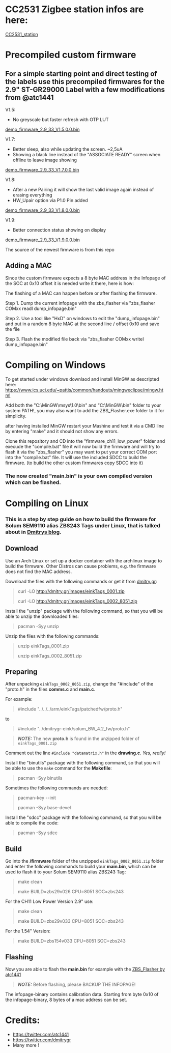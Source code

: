 

# CC2531 Zigbee station infos are here:
[CC2531_station](../CC2531_station/)


# Precompiled custom firmware
## For a simple starting point and direct testing of the labels use this precompiled firmwares for the 2.9" ST-GR29000 Label with a few modifications from @atc1441

V1.5:
- No greyscale but faster refresh with OTP LUT

[demo_firmware_2.9_33_V1.5.0.0.bin](demo_firmware_2.9_33_V1.5.0.0.bin)

V1.7:
- Better sleep, also while updating the screen. ~2,5uA
- Showing a black line instead of the "ASSOCIATE READY" screen when offline to leave image showing

[demo_firmware_2.9_33_V1.7.0.0.bin](demo_firmware_2.9_33_V1.7.0.0.bin)

V1.8:
- After a new Pairing it will show the last valid image again instead of erasing everything
- HW_Upair option via P1.0 Pin added

[demo_firmware_2.9_33_V1.8.0.0.bin](demo_firmware_2.9_33_V1.8.0.0.bin)

V1.9:
- Better connection status showing on display

[demo_firmware_2.9_33_V1.9.0.0.bin](demo_firmware_2.9_33_V1.9.0.0.bin)

The source of the newest firmware is from this repo

## Adding a MAC
Since the custom firmware expects a 8 byte MAC address in the Infopage of the SOC at 0x10 offset it is needed write it there, here is how:

The flashing of a MAC can happen before or after flashing the firmware.

Step 1. Dump the current infopage with the zbs_flasher via "zbs_flasher COMxx readI dump_infopage.bin"

Step 2. Use a tool like "HxD" on windows to edit the "dump_infopage.bin" and put in a random 8 byte MAC at the second line / offset 0x10 and save the file

Step 3. Flash the modified file back via "zbs_flasher COMxx writeI dump_infopage.bin"


# Compiling on Windows
To get started under windows downlaod and install MinGW as descripted here: https://www.ics.uci.edu/~pattis/common/handouts/mingweclipse/mingw.html

Add both the "C:\MinGW\msys\1.0\bin" and "C:\MinGW\bin" folder to your system PATH!, you may also want to add the ZBS_Flasher.exe folder to it for simplicity.

after having installed MinGW restart your Mashine and test it via a CMD line by entering "make" and it should not show any errors.

Clone this repository and CD into the "firmware_ch11_low_power" folder and execude the "compile.bat" file it will now build the firmware and will try to flash it via the "zbs_flasher" you may want to put your correct COM port into the "compile.bat" file. It will use the included SDCC to build the firmware.
(to build the other custom firmwares copy SDCC into it)

### The now created "main.bin" is your own compiled version which can be flashed.


# Compiling on Linux
### This is a step by step guide on how to build the firmware for Solum SEM9110 alias ZBS243 Tags under Linux, that is talked about in [Dmitrys blog](http://dmitry.gr/?r=05.Projects&proj=29.%20eInk%20Price%20Tags).


## Download
Use an Arch Linux or set up a docker container with the archlinux image to build the firmware.
Other Distros can cause problems, e.g. the firmware does not find the MAC address.

Download the files with the following commands or get it from [dmitry.gr](http://dmitry.gr/?r=05.Projects&proj=29.%20eInk%20Price%20Tags):

>curl -LO http://dmitry.gr/images/einkTags_0001.zip
>
>curl -LO http://dmitry.gr/images/einkTags_0002_8051.zip

Install the "unzip" package with the following command, so that you will be able to unzip the downloaded files:
>pacman -Syy unzip

Unzip the files with the following commands:
>unzip einkTags_0001.zip
>
>unzip einkTags_0002_8051.zip 

## Preparing
After unpacking `einkTags_0002_8051.zip`, change the "#include" of the "proto.h" in the files **comms.c** and **main.c**.

For example:
>#include "../../../arm/einkTags/patchedfw/proto.h"

to

>#include "../dmitrygr-eink/solum_BW_4.2_fw/proto.h"

> **_NOTE:_**  The new **proto.h** is found in the unzipped folder of `einkTags_0001.zip`

Comment out the line `#include "datamatrix.h"` in the **drawing.c**. _Yes, really!_

Install the "binutils" package with the following command, so that you will be able to use the `make` command for the **Makefile**:
>pacman -Syy binutils

Sometimes the following commands are needed:

>pacman-key --init
>
>pacman -Syy base-devel

Install the "sdcc" package with the following command, so that you will be able to compile the code:
>pacman -Syy sdcc

## Build
Go into the **/firmware** folder of the unzipped `einkTags_0002_8051.zip` folder and enter the following commands to build your **main.bin**, which can be used to flash it to your Solum SEM9110 alias ZBS243 Tag:

>make clean
>
>make BUILD=zbs29v026 CPU=8051 SOC=zbs243

For the CH11 Low Power Version 2.9" use:

>make clean
>
>make BUILD=zbs29v033 CPU=8051 SOC=zbs243

For the 1.54" Version:

>make BUILD=zbs154v033 CPU=8051 SOC=zbs243

## Flashing
Now you are able to flash the **main.bin** for example with the [ZBS_Flasher by atc1441](https://github.com/atc1441/ZBS_Flasher)

> **_NOTE:_**  Before flashing, please BACKUP THE INFOPAGE!

The infopage-binary contains calibration data.
Starting from byte 0x10 of the infopage-binary, 8 bytes of a mac address can be set.

# Credits:
- https://twitter.com/atc1441
- https://twitter.com/dmitrygr
- Many more !